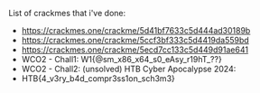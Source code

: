List of crackmes that i've done:
- https://crackmes.one/crackme/5d41bf7633c5d444ad30189b
- https://crackmes.one/crackme/5ccf3bf333c5d4419da559bd
- https://crackmes.one/crackme/5ecd7cc133c5d449d91ae641
- WCO2 - Chall1: W1{@sm_x86_x64_s0_eAsy_r19hT_??}
- WCO2 - Chall2: (unsolved)
HTB Cyber Apocalypse 2024:
- HTB{4_v3ry_b4d_compr3ss1on_sch3m3}
